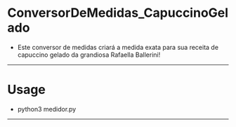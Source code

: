 # ConversorDeMedidas_CapuccinoGelado
* Este conversor de medidas criará a medida exata para sua receita de capuccino gelado da grandiosa Rafaella Ballerini!
---
# Usage
* python3 medidor.py
---
